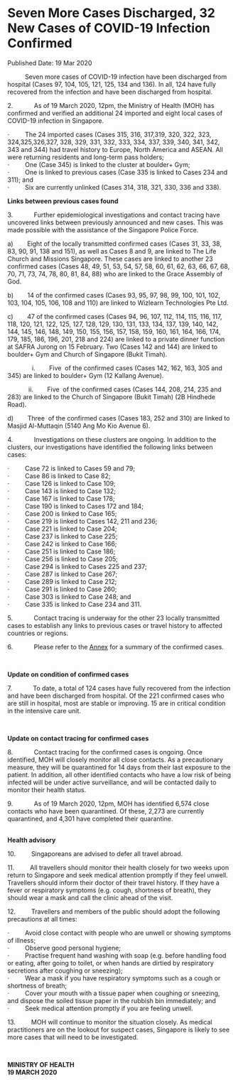 <html>
    <meta http-equiv="Content-Type" content="text/html; charset=utf-8"/>
    <meta charset="utf-8"/>
    <title>Seven More Cases Discharged, 32 New Cases of COVID-19 Infection Confirmed</title>
    <body><h1>Seven More Cases Discharged, 32 New Cases of COVID-19 Infection Confirmed</h1>
    <p>Published Date: 19 Mar 2020</p> <p>&nbsp; &nbsp; &nbsp; &nbsp; &nbsp; Seven more cases of COVID-19 infection have been discharged from hospital (Cases&nbsp;97, 104, 105, 121, 125, 134 and 136). In all, 124 have fully recovered from the infection and have been discharged from hospital.</p><p>2.&nbsp;&nbsp;&nbsp;&nbsp;&nbsp;&nbsp;&nbsp;&nbsp;&nbsp;&nbsp;&nbsp;&nbsp;As of 19 March 2020, 12pm, the Ministry of Health (MOH) has confirmed and verified an additional 24 imported and eight local cases of COVID-19 infection in Singapore.<br></p><p>·&nbsp;&nbsp;&nbsp;&nbsp;&nbsp;&nbsp;&nbsp;&nbsp;&nbsp;The 24 imported cases (Cases&nbsp;315, 316, 317,319, 320, 322, 323, 324,325,326,327, 328, 329, 331, 332, 333, 334, 337, 339, 340, 341, 342, 343 and 344) had travel history to Europe, North America and ASEAN. All were returning residents and long-term pass holders;<br>·&nbsp;&nbsp;&nbsp;&nbsp;&nbsp;&nbsp;&nbsp;&nbsp;&nbsp;One (Case 345) is linked to the cluster at boulder+ Gym;<br>·&nbsp;&nbsp;&nbsp;&nbsp;&nbsp;&nbsp;&nbsp;&nbsp;&nbsp;One is linked to previous cases&nbsp;(Case 335 is linked to Cases 234 and 311); and<br>·&nbsp;&nbsp;&nbsp;&nbsp;&nbsp;&nbsp;&nbsp;&nbsp;&nbsp;Six are currently unlinked (Cases&nbsp;314, 318, 321, 330, 336 and 338).<br></p><p><strong>Links between previous cases found</strong></p><p>3.&nbsp;&nbsp;&nbsp;&nbsp;&nbsp;&nbsp;&nbsp;&nbsp;&nbsp;&nbsp;&nbsp;&nbsp;Further&nbsp;epidemiological investigations and contact tracing have uncovered links between previously announced and new cases. This was made possible with the assistance of the Singapore Police Force.<br></p><p>a)&nbsp;&nbsp;&nbsp;&nbsp;&nbsp;&nbsp;&nbsp;&nbsp;Eight of the locally transmitted confirmed cases (Cases 31, 33, 38, 83, 90, 91, 138 and 151), as well as Cases 8 and 9, are linked to The Life Church and Missions Singapore. These cases are linked to another 23 confirmed cases (Cases 48, 49, 51, 53, 54, 57, 58, 60, 61, 62, 63, 66, 67, 68, 70, 71, 73, 74, 78, 80, 81, 84, 88) who are linked to the Grace Assembly of God.<br></p><p>b)&nbsp;&nbsp;&nbsp;&nbsp;&nbsp;&nbsp;&nbsp;&nbsp;14 of the confirmed cases (Cases 93, 95, 97, 98, 99, 100, 101, 102, 103, 104, 105, 106, 108 and 110) are linked to&nbsp;Wizlearn Technologies Pte Ltd.<br></p><p>c)&nbsp;&nbsp;&nbsp;&nbsp;&nbsp;&nbsp;&nbsp;&nbsp;47 of the confirmed cases (Cases 94, 96, 107, 112, 114, 115, 116, 117, 118, 120, 121, 122, 125, 127, 128, 129, 130, 131, 133, 134, 137, 139, 140, 142, 144, 145, 146, 148, 149, 150, 155, 156, 157, 158, 159, 160, 161, 164, 166, 174, 179, 185, 186, 196, 201, 218 and 224) are linked to a private dinner function at SAFRA Jurong on 15 February. Two (Cases 142 and 144) are linked to boulder+ Gym and Church of Singapore (Bukit Timah).<br></p><p>&nbsp; &nbsp; &nbsp; &nbsp; &nbsp; &nbsp; &nbsp; i.&nbsp;&nbsp;&nbsp;&nbsp;&nbsp;&nbsp;&nbsp;&nbsp;Five&nbsp; of the confirmed cases (Cases 142, 162, 163, 305 and 345) are linked to boulder+ Gym (12 Kallang Avenue).<br></p><p>&nbsp; &nbsp; &nbsp; &nbsp; &nbsp; &nbsp; ii.&nbsp;&nbsp;&nbsp;&nbsp;&nbsp;&nbsp;&nbsp;&nbsp;Five&nbsp; of the confirmed cases (Cases 144, 208, 214, 235 and 283) are linked to the Church of Singapore (Bukit Timah) (2B Hindhede Road).<br></p><p>d)&nbsp;&nbsp;&nbsp;&nbsp;&nbsp;&nbsp;&nbsp;&nbsp;Three&nbsp; of the confirmed cases (Cases 183, 252 and 310) are linked to Masjid Al-Muttaqin (5140 Ang Mo Kio Avenue 6).<br></p><p>4.&nbsp;&nbsp;&nbsp;&nbsp;&nbsp;&nbsp;&nbsp;&nbsp;&nbsp;&nbsp;&nbsp;&nbsp;Investigations on these clusters are ongoing. In addition to the clusters, our investigations have identified the following links between cases:<br></p><p>·&nbsp;&nbsp;&nbsp;&nbsp;&nbsp;&nbsp;&nbsp;&nbsp;&nbsp;Case 72 is linked to Cases 59 and 79;<br>·&nbsp;&nbsp;&nbsp;&nbsp;&nbsp;&nbsp;&nbsp;&nbsp;&nbsp;Case 86 is linked to Case 82;<br>·&nbsp;&nbsp;&nbsp;&nbsp;&nbsp;&nbsp;&nbsp;&nbsp;&nbsp;Case 126 is linked to Case 109;<br>·&nbsp;&nbsp;&nbsp;&nbsp;&nbsp;&nbsp;&nbsp;&nbsp;&nbsp;Case 143 is linked to Case 132;<br>·&nbsp;&nbsp;&nbsp;&nbsp;&nbsp;&nbsp;&nbsp;&nbsp;&nbsp;Case 167 is linked to Case 178;<br>·&nbsp;&nbsp;&nbsp;&nbsp;&nbsp;&nbsp;&nbsp;&nbsp;&nbsp;Case 190 is linked to Cases 172 and 184;<br>·&nbsp;&nbsp;&nbsp;&nbsp;&nbsp;&nbsp;&nbsp;&nbsp;&nbsp;Case 200 is linked to Case 165;<br>·&nbsp;&nbsp;&nbsp;&nbsp;&nbsp;&nbsp;&nbsp;&nbsp;&nbsp;Case 219 is linked to Cases 142, 211 and 236;<br>·&nbsp;&nbsp;&nbsp;&nbsp;&nbsp;&nbsp;&nbsp;&nbsp;&nbsp;Case 221 is linked to Case 204;<br>·&nbsp;&nbsp;&nbsp;&nbsp;&nbsp;&nbsp;&nbsp;&nbsp;&nbsp;Case 237 is linked to Case 225;<br>·&nbsp;&nbsp;&nbsp;&nbsp;&nbsp;&nbsp;&nbsp;&nbsp;&nbsp;Case 242 is linked to Case 166;<br>·&nbsp;&nbsp;&nbsp;&nbsp;&nbsp;&nbsp;&nbsp;&nbsp;&nbsp;Case 251 is linked to Case 186;<br>·&nbsp;&nbsp;&nbsp;&nbsp;&nbsp;&nbsp;&nbsp;&nbsp;&nbsp;Case 256 is linked to Case 205;<br>·&nbsp;&nbsp;&nbsp;&nbsp;&nbsp;&nbsp;&nbsp;&nbsp;&nbsp;Case 294 is linked to Cases 225 and 237;<br>·&nbsp;&nbsp;&nbsp;&nbsp;&nbsp;&nbsp;&nbsp;&nbsp;&nbsp;Case 287 is linked to Case 267;<br>·&nbsp;&nbsp;&nbsp;&nbsp;&nbsp;&nbsp;&nbsp;&nbsp;&nbsp;Case 289 is linked to Case 212;<br>·&nbsp;&nbsp;&nbsp;&nbsp;&nbsp;&nbsp;&nbsp;&nbsp;&nbsp;Case 291 is linked to Case 260;<br>·&nbsp;&nbsp;&nbsp;&nbsp;&nbsp;&nbsp;&nbsp;&nbsp;&nbsp;Case 303 is linked to Case 248; and<br>·&nbsp;&nbsp;&nbsp;&nbsp;&nbsp;&nbsp;&nbsp;&nbsp;&nbsp;Case 335 is linked to Case 234 and 311.</p><p>5.&nbsp;&nbsp;&nbsp;&nbsp;&nbsp;&nbsp;&nbsp;&nbsp;&nbsp;&nbsp;&nbsp;&nbsp;Contact tracing is underway for the other 23 locally transmitted cases to establish any links to previous cases or travel history to affected countries or regions.<br></p><p>6.&nbsp;&nbsp;&nbsp;&nbsp;&nbsp;&nbsp;&nbsp;&nbsp;&nbsp;&nbsp;&nbsp;&nbsp;Please refer to the <a title="Annex" href="/docs/librariesprovider5/pressroom/19-3annex2.pdf?sfvrsn=12b61a07_2">Annex</a>&nbsp;for a summary of the confirmed cases.</p><p>&nbsp;</p><p><strong>Update on condition of confirmed cases</strong></p><p>7.&nbsp;&nbsp;&nbsp;&nbsp;&nbsp;&nbsp;&nbsp;&nbsp;&nbsp;&nbsp;&nbsp;&nbsp;To date, a total of 124 cases have fully recovered from the infection and have been discharged from hospital. Of the 221 confirmed cases who are still in hospital, most are stable or improving. 15 are in critical condition in the intensive care unit.<br></p><p><strong>&nbsp;</strong></p><p><strong>Update on contact tracing for confirmed cases</strong><br></p><p>8.&nbsp;&nbsp;&nbsp;&nbsp;&nbsp;&nbsp;&nbsp;&nbsp;&nbsp;&nbsp;&nbsp;&nbsp;Contact tracing for the confirmed cases is ongoing. Once identified, MOH will closely monitor all close contacts. As a precautionary measure, they will be quarantined for 14 days from their last exposure to the patient. In addition, all other identified contacts who have a low risk of being infected will be under active surveillance, and will be contacted daily to monitor their health status.<br></p><p>9.&nbsp;&nbsp;&nbsp;&nbsp;&nbsp;&nbsp;&nbsp;&nbsp;&nbsp;&nbsp;&nbsp;&nbsp;As of 19 March 2020, 12pm, MOH has identified 6,574 close contacts who have been quarantined. Of these, 2,273 are currently quarantined, and 4,301 have completed their quarantine.<br></p><p><strong><br>Health advisory</strong><br></p><p>10.&nbsp;&nbsp;&nbsp;&nbsp;&nbsp;&nbsp;&nbsp;&nbsp;&nbsp;Singaporeans are advised to defer&nbsp;all travel abroad.<br></p><p>11.&nbsp;&nbsp;&nbsp;&nbsp;&nbsp;&nbsp;&nbsp;&nbsp;&nbsp;All travellers should monitor their health closely for two weeks upon return to Singapore and seek medical attention promptly if they feel unwell. Travellers should inform their doctor of their travel history. If they have a fever or respiratory symptoms (e.g. cough, shortness of breath), they should wear a mask and call the clinic ahead of the visit.<br></p><p>12.&nbsp;&nbsp;&nbsp;&nbsp;&nbsp;&nbsp;&nbsp;&nbsp;&nbsp;Travellers and members of the public should adopt the following precautions at all times:<br></p><p>·&nbsp;&nbsp;&nbsp;&nbsp;&nbsp;&nbsp;&nbsp;&nbsp;&nbsp;Avoid close contact with people who are unwell or showing symptoms of illness;<br>·&nbsp;&nbsp;&nbsp;&nbsp;&nbsp;&nbsp;&nbsp;&nbsp;&nbsp;Observe good personal hygiene;<br>·&nbsp;&nbsp;&nbsp;&nbsp;&nbsp;&nbsp;&nbsp;&nbsp;&nbsp;Practise frequent hand washing with soap (e.g. before handling food or eating, after going to toilet, or when hands are dirtied by respiratory secretions after coughing or sneezing);<br>·&nbsp;&nbsp;&nbsp;&nbsp;&nbsp;&nbsp;&nbsp;&nbsp;&nbsp;Wear a mask if you have respiratory symptoms such as a cough or shortness of breath;<br>·&nbsp;&nbsp;&nbsp;&nbsp;&nbsp;&nbsp;&nbsp;&nbsp;&nbsp;Cover your mouth with a tissue paper when coughing or sneezing, and dispose the soiled tissue paper in the rubbish bin immediately; and<br>·&nbsp;&nbsp;&nbsp;&nbsp;&nbsp;&nbsp;&nbsp;&nbsp;&nbsp;Seek medical attention promptly if you are feeling unwell.</p><p>13.&nbsp;&nbsp;&nbsp;&nbsp;&nbsp;&nbsp;&nbsp;&nbsp;&nbsp;MOH will continue to monitor the situation closely. As medical practitioners are on the lookout for suspect cases, Singapore is likely to see more cases that will need to be investigated.<br></p><p>&nbsp;</p><p><strong>MINISTRY OF HEALTH<br></strong><strong>19 MARCH 2020</strong></p></body>
</html>